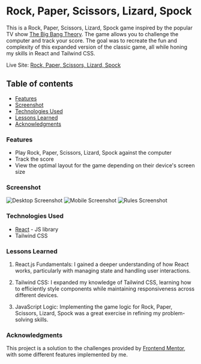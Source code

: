 # Rock, Paper, Scissors, Lizard, Spock

This is a Rock, Paper, Scissors, Lizard, Spock game inspired by the popular TV show [The Big Bang Theory](https://www.youtube.com/watch?v=x5Q6-wMx-K8&t=67s). The game allows you to challenge the computer and track your score. The goal was to recreate the fun and complexity of this expanded version of the classic game, all while honing my skills in React and Tailwind CSS.

Live Site: [Rock, Paper, Scissors, Lizard, Spock](https://sushcod3.github.io/rock-paper-scissors-lizard-spock/)

## Table of contents

- [Features](#features)
- [Screenshot](#screenshot)
- [Technologies Used](#technologies-used)
- [Lessons Learned](#lessons-learned)
- [Acknowledgments](#acknowledgments)

### Features

- Play Rock, Paper, Scissors, Lizard, Spock against the computer
- Track the score
- View the optimal layout for the game depending on their device's screen size

### Screenshot

![Desktop Screenshot](/screenshots/screenshot-desktop.png)
![Mobile Screenshot](/screenshots/screenshot-mobile-win.png)
![Rules Screenshot](/screenshots/screenshot-rules.png)

### Technologies Used

- [React](https://reactjs.org/) - JS library
- Tailwind CSS

### Lessons Learned

1. React.js Fundamentals: I gained a deeper understanding of how React works, particularly with managing state and handling user interactions.

2. Tailwind CSS: I expanded my knowledge of Tailwind CSS, learning how to efficiently style components while maintaining responsiveness across different devices.

3. JavaScript Logic: Implementing the game logic for Rock, Paper, Scissors, Lizard, Spock was a great exercise in refining my problem-solving skills.

### Acknowledgments

This project is a solution to the challenges provided by [Frontend Mentor](https://www.frontendmentor.io/solutions/space-tourism-website-using-vuejs-tailwind-css-gsap-and-vue-router-QE7Ddc2Y7q), with some different features implemented by me.
